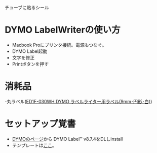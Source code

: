 チューブに貼るシール

# DYMO LabelWriterの使い方
- Macbook Proにプリンタ接続。電源もつなぐ。
- DYMO Label起動
- 文字を修正
- Printボタンを押す


# 消耗品
-丸ラベル([ED1F-030WH	DYMO ラベルライター用ラベル(9mm･円形･白)](https://www.wakenbtech.co.jp/product/post-9759))

# セットアップ覚書
- [DYMOのページ](https://www.dymo.com/en-US/online-support/dymo-user-guides)から DYMO Label™ v8.7.4をDLしinstall
- テンプレートは[ここ](https://www.wakenbtech.co.jp/topics/post-8164)。
